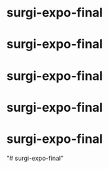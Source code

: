 # surgi-expo-final
# surgi-expo-final
# surgi-expo-final
# surgi-expo-final
# surgi-expo-final
"# surgi-expo-final" 
